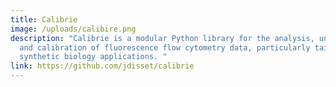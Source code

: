 ```yaml
---
title: Calibrie
image: /uploads/calibire.png
description: "Calibrie is a modular Python library for the analysis, unmixing,
  and calibration of fluorescence flow cytometry data, particularly tailored for
  synthetic biology applications. "
link: https://github.com/jdisset/calibrie
---
```


